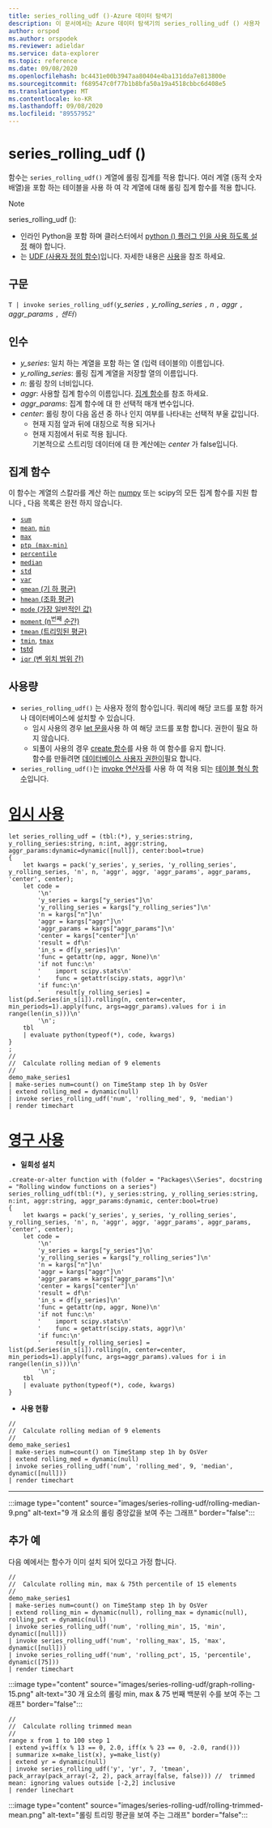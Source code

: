 ```yaml
---
title: series_rolling_udf ()-Azure 데이터 탐색기
description: 이 문서에서는 Azure 데이터 탐색기의 series_rolling_udf () 사용자 정의 함수에 대해 설명 합니다.
author: orspod
ms.author: orspodek
ms.reviewer: adieldar
ms.service: data-explorer
ms.topic: reference
ms.date: 09/08/2020
ms.openlocfilehash: bc4431e00b3947aa80404e4ba131dda7e813800e
ms.sourcegitcommit: f689547c0f77b1b8bfa50a19a4518cbbc6d408e5
ms.translationtype: MT
ms.contentlocale: ko-KR
ms.lasthandoff: 09/08/2020
ms.locfileid: "89557952"
---
```

# <a name="series_rolling_udf"></a>series_rolling_udf ()


함수는 `series_rolling_udf()` 계열에 롤링 집계를 적용 합니다. 여러 계열 (동적 숫자 배열)을 포함 하는 테이블을 사용 하 여 각 계열에 대해 롤링 집계 함수를 적용 합니다.

> [!NOTE]
> series_rolling_udf ():
>* 인라인 Python을 포함 하며 클러스터에서 [python () 플러그 인을 사용 하도록 설정](../query/pythonplugin.md#enable-the-plugin) 해야 합니다.
>* 는 [UDF (사용자 정의 함수)](../query/functions/user-defined-functions.md)입니다. 자세한 내용은 [사용](#usage)을 참조 하세요.

## <a name="syntax"></a>구문

`T | invoke series_rolling_udf(`*y_series* `,` *y_rolling_series* `,` *n* `,` *aggr* `,` *aggr_params* `,` *센터*`)`

## <a name="arguments"></a>인수

* *y_series*: 일치 하는 계열을 포함 하는 열 (입력 테이블의) 이름입니다.
* *y_rolling_series*: 롤링 집계 계열을 저장할 열의 이름입니다.
* *n*: 롤링 창의 너비입니다.
* *aggr*: 사용할 집계 함수의 이름입니다. [집계 함수](#aggregation-functions)를 참조 하세요.
* *aggr_params*: 집계 함수에 대 한 선택적 매개 변수입니다.
* *center*: 롤링 창이 다음 옵션 중 하나 인지 여부를 나타내는 선택적 부울 값입니다.
    * 현재 지점 앞과 뒤에 대칭으로 적용 되거나 
    * 현재 지점에서 뒤로 적용 됩니다. <br>
    기본적으로 스트리밍 데이터에 대 한 계산에는 *center* 가 false입니다.

## <a name="aggregation-functions"></a>집계 함수

이 함수는 계열의 스칼라를 계산 하는 [numpy](https://numpy.org/) 또는 scipy의 모든 집계 함수를 지원 합니다 [.](https://docs.scipy.org/doc/scipy/reference/stats.html#module-scipy.stats) 다음 목록은 완전 하지 않습니다.

* [`sum`](https://numpy.org/doc/stable/reference/generated/numpy.sum.html#numpy.sum) 
* [`mean`](https://numpy.org/doc/stable/reference/generated/numpy.mean.html?highlight=mean#numpy.mean), [`min`](https://numpy.org/doc/stable/reference/generated/numpy.amin.html#numpy.amin)
* [`max`](https://numpy.org/doc/stable/reference/generated/numpy.amax.html)
* [`ptp (max-min)`](https://numpy.org/doc/stable/reference/generated/numpy.ptp.html)
* [`percentile`](https://numpy.org/doc/stable/reference/generated/numpy.percentile.html)
* [`median`](https://numpy.org/doc/stable/reference/generated/numpy.median.html)
* [`std`](https://numpy.org/doc/stable/reference/generated/numpy.std.html)
* [`var`](https://numpy.org/doc/stable/reference/generated/numpy.var.html)
* [`gmean` (기 하 평균)](https://docs.scipy.org/doc/scipy/reference/generated/scipy.stats.gmean.html)
* [`hmean` (조화 평균)](https://docs.scipy.org/doc/scipy/reference/generated/scipy.stats.hmean.html)
* [`mode` (가장 일반적인 값)](https://docs.scipy.org/doc/scipy/reference/generated/scipy.stats.mode.html)
* [`moment` (n<sup>번째</sup> 순간)](https://docs.scipy.org/doc/scipy/reference/generated/scipy.stats.moment.html)
* [`tmean` (트리밍된 평균)](https://docs.scipy.org/doc/scipy/reference/generated/scipy.stats.tmean.html)
* [`tmin`](https://docs.scipy.org/doc/scipy/reference/generated/scipy.stats.tmin.html), [`tmax`](https://docs.scipy.org/doc/scipy/reference/generated/scipy.stats.tmax.html)
* [tstd](https://docs.scipy.org/doc/scipy/reference/generated/scipy.stats.tstd.html)
* [`iqr` (변 위치 범위 간)](https://docs.scipy.org/doc/scipy/reference/generated/scipy.stats.iqr.html) 

## <a name="usage"></a>사용량

* `series_rolling_udf()` 는 사용자 정의 함수입니다. 쿼리에 해당 코드를 포함 하거나 데이터베이스에 설치할 수 있습니다.
    * 임시 사용의 경우 [let 문을](../query/letstatement.md)사용 하 여 해당 코드를 포함 합니다. 권한이 필요 하지 않습니다.
    * 되풀이 사용의 경우 [create 함수](../management/create-function.md)를 사용 하 여 함수를 유지 합니다. <br>
        함수를 만들려면 [데이터베이스 사용자 권한이](../management/access-control/role-based-authorization.md)필요 합니다.
* `series_rolling_udf()`는 [invoke 연산자](../query/invokeoperator.md)를 사용 하 여 적용 되는 [테이블 형식 함수](../query/functions/user-defined-functions.md#tabular-function)입니다.

# <a name="ad-hoc-usage"></a>[임시 사용](#tab/adhoc)

<!-- csl: https://help.kusto.windows.net:443/Samples -->
```kusto
let series_rolling_udf = (tbl:(*), y_series:string, y_rolling_series:string, n:int, aggr:string, aggr_params:dynamic=dynamic([null]), center:bool=true)
{
    let kwargs = pack('y_series', y_series, 'y_rolling_series', y_rolling_series, 'n', n, 'aggr', aggr, 'aggr_params', aggr_params, 'center', center);
    let code =
        '\n'
        'y_series = kargs["y_series"]\n'
        'y_rolling_series = kargs["y_rolling_series"]\n'
        'n = kargs["n"]\n'
        'aggr = kargs["aggr"]\n'
        'aggr_params = kargs["aggr_params"]\n'
        'center = kargs["center"]\n'
        'result = df\n'
        'in_s = df[y_series]\n'
        'func = getattr(np, aggr, None)\n'
        'if not func:\n'
        '    import scipy.stats\n'
        '    func = getattr(scipy.stats, aggr)\n'
        'if func:\n'
        '    result[y_rolling_series] = list(pd.Series(in_s[i]).rolling(n, center=center, min_periods=1).apply(func, args=aggr_params).values for i in range(len(in_s)))\n'
        '\n';
    tbl
    | evaluate python(typeof(*), code, kwargs)
}
;
//
//  Calculate rolling median of 9 elements
//
demo_make_series1
| make-series num=count() on TimeStamp step 1h by OsVer
| extend rolling_med = dynamic(null)
| invoke series_rolling_udf('num', 'rolling_med', 9, 'median')
| render timechart
```

# <a name="persistent-usage"></a>[영구 사용](#tab/persistent)

* **일회성 설치**
<!-- csl: https://help.kusto.windows.net:443/Samples -->
```kusto
.create-or-alter function with (folder = "Packages\\Series", docstring = "Rolling window functions on a series")
series_rolling_udf(tbl:(*), y_series:string, y_rolling_series:string, n:int, aggr:string, aggr_params:dynamic, center:bool=true)
{
    let kwargs = pack('y_series', y_series, 'y_rolling_series', y_rolling_series, 'n', n, 'aggr', aggr, 'aggr_params', aggr_params, 'center', center);
    let code =
        '\n'
        'y_series = kargs["y_series"]\n'
        'y_rolling_series = kargs["y_rolling_series"]\n'
        'n = kargs["n"]\n'
        'aggr = kargs["aggr"]\n'
        'aggr_params = kargs["aggr_params"]\n'
        'center = kargs["center"]\n'
        'result = df\n'
        'in_s = df[y_series]\n'
        'func = getattr(np, aggr, None)\n'
        'if not func:\n'
        '    import scipy.stats\n'
        '    func = getattr(scipy.stats, aggr)\n'
        'if func:\n'
        '    result[y_rolling_series] = list(pd.Series(in_s[i]).rolling(n, center=center, min_periods=1).apply(func, args=aggr_params).values for i in range(len(in_s)))\n'
        '\n';
    tbl
    | evaluate python(typeof(*), code, kwargs)
}
```

* **사용 현황**
<!-- csl: https://help.kusto.windows.net:443/Samples -->
```kusto
//
//  Calculate rolling median of 9 elements
//
demo_make_series1
| make-series num=count() on TimeStamp step 1h by OsVer
| extend rolling_med = dynamic(null)
| invoke series_rolling_udf('num', 'rolling_med', 9, 'median', dynamic([null]))
| render timechart
```

---

:::image type="content" source="images/series-rolling-udf/rolling-median-9.png" alt-text="9 개 요소의 롤링 중앙값을 보여 주는 그래프" border="false":::

## <a name="additional-examples"></a>추가 예

다음 예에서는 함수가 이미 설치 되어 있다고 가정 합니다.

<!-- csl: https://help.kusto.windows.net:443/Samples -->
```kusto
//
//  Calculate rolling min, max & 75th percentile of 15 elements
//
demo_make_series1
| make-series num=count() on TimeStamp step 1h by OsVer
| extend rolling_min = dynamic(null), rolling_max = dynamic(null), rolling_pct = dynamic(null)
| invoke series_rolling_udf('num', 'rolling_min', 15, 'min', dynamic([null]))
| invoke series_rolling_udf('num', 'rolling_max', 15, 'max', dynamic([null]))
| invoke series_rolling_udf('num', 'rolling_pct', 15, 'percentile', dynamic([75]))
| render timechart
```

:::image type="content" source="images/series-rolling-udf/graph-rolling-15.png" alt-text="30 개 요소의 롤링 min, max & 75 번째 백분위 수를 보여 주는 그래프" border="false":::

<!-- csl: https://help.kusto.windows.net:443/Samples -->
```kusto
//
//  Calculate rolling trimmed mean
//
range x from 1 to 100 step 1
| extend y=iff(x % 13 == 0, 2.0, iff(x % 23 == 0, -2.0, rand()))
| summarize x=make_list(x), y=make_list(y)
| extend yr = dynamic(null)
| invoke series_rolling_udf('y', 'yr', 7, 'tmean', pack_array(pack_array(-2, 2), pack_array(false, false))) //  trimmed mean: ignoring values outside [-2,2] inclusive
| render linechart
```

:::image type="content" source="images/series-rolling-udf/rolling-trimmed-mean.png" alt-text="롤링 트리밍 평균을 보여 주는 그래프" border="false":::
